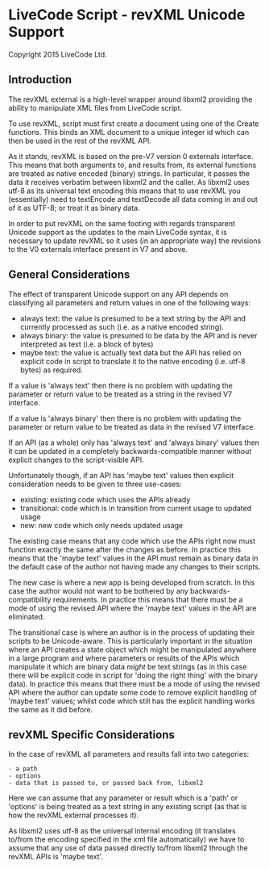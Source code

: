 # LiveCode Script - revXML Unicode Support
Copyright 2015 LiveCode Ltd.

## Introduction

The revXML external is a high-level wrapper around libxml2 providing the ability
to manipulate XML files from LiveCode script.

To use revXML, script must first create a document using one of the Create
functions. This binds an XML document to a unique integer id which can then be
used in the rest of the revXML API.

As it stands, revXML is based on the pre-V7 version 0 externals interface. This
means that both arguments to, and results from, its external functions are treated
as native encoded (binary) strings. In particular, it passes the data it receives
verbatim between libxml2 and the caller. As libxml2 uses utf-8 as its universal
text encoding this means that to use revXML you (essentially) need to textEncode and
textDecode all data coming in and out of it as UTF-8; or treat it as binary data.

In order to put revXML on the same footing with regards transparent Unicode support
as the updates to the main LiveCode syntax, it is necessary to update revXML so it
uses (in an appropriate way) the revisions to the V0 externals interface present
in V7 and above.

## General Considerations

The effect of transparent Unicode support on any API depends on classifying all
parameters and return values in one of the following ways:

  - always text: the value is presumed to be a text string by the API and currently
processed as such (i.e. as a native encoded string).
  - always binary: the value is presumed to be data by the API and is never
interpreted as text (i.e. a block of bytes)
  - maybe text: the value is actually text data but the API has relied on explicit
code in script to translate it to the native encoding (i.e. utf-8 bytes) as required.

If a value is 'always text' then there is no problem with updating the parameter
or return value to be treated as a string in the revised V7 interface.

If a value is 'always binary' then there is no problem with updating the parameter
or return value to be treated as data in the revised V7 interface.

If an API (as a whole) only has 'always text' and 'always binary' values then it can
be updated in a completely backwards-compatible manner without explicit changes to
the script-visible API.

Unfortunately though, if an API has 'maybe text' values then explicit consideration
needs to be given to three use-cases:

  - existing: existing code which uses the APIs already
  - transitional: code which is in transition from current usage to updated usage
  - new: new code which only needs updated usage

The existing case means that any code which use the APIs right now must
function exactly the same after the changes as before. In practice this means that
the 'maybe text' values in the API must remain as binary data in the default case
of the author not having made any changes to their scripts.

The new case is where a new app is being developed from scratch. In this case
the author would not want to be bothered by any backwards-compatibility
requirements. In practice this means that there must be a mode of using the 
revised API where the 'maybe text' values in the API are eliminated.

The transitional case is where an author is in the process of updating their
scripts to be Unicode-aware. This is particularly important in the situation where
an API creates a state object which might be manipulated anywhere in a large
program and where parameters or results of the APIs which manipulate it which
are binary data *might* be text strings (as in this case there will be explicit
code in script for 'doing the right thing' with the binary data). In practice this
means that there must be a mode of using the revised API where the author can update
some code to remove explicit handling of 'maybe text' values; whilst code which still
has the explicit handling works the same as it did before.

## revXML Specific Considerations

In the case of revXML all parameters and results fall into two categories:

    - a path
    - options
    - data that is passed to, or passed back from, libxml2

Here we can assume that any parameter or result which is a 'path' or 'options'
is being treated as a text string in any existing script (as that is how the
revXML external processes it).

As libxml2 uses utf-8 as the universal internal encoding (it translates to/from
the encoding specified in the xml file automatically) we have to assume that
any use of data passed directly to/from libxml2 through the revXML APIs is
'maybe text'.



